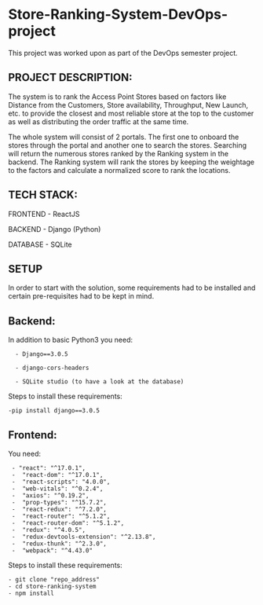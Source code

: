 # Store-Ranking-System-DevOps-project
This project was worked upon as part of the DevOps semester project.

## PROJECT DESCRIPTION:

The system is to rank the Access Point Stores based on factors like Distance from the Customers, Store availability, Throughput, New Launch, etc. to provide the closest and most reliable store at the top to the customer as well as distributing the order traffic at the same time.

The whole system will consist of 2 portals. The first one to onboard the stores through the portal and another one to search the stores. Searching will return the numerous stores ranked by the Ranking system in the backend. The Ranking system will rank the stores by keeping the weightage to the factors and calculate a normalized score to rank the locations.

## TECH STACK: 
FRONTEND - ReactJS

BACKEND - Django (Python)

DATABASE - SQLite

## SETUP
In order to start with the solution, some requirements had to be installed and certain pre-requisites had to be kept in mind.
   ## Backend:
   
   In addition to basic Python3 you need:
   
      - Django==3.0.5

      - django-cors-headers

      - SQLite studio (to have a look at the database)
   
  
   Steps to install these requirements:
   
    -pip install django==3.0.5
    
    
   ## Frontend:
   
   You need:
   
     - "react": "^17.0.1",
     -  "react-dom": "^17.0.1",
     -  "react-scripts": "4.0.0",
     -  "web-vitals": "^0.2.4",
     -  "axios": "^0.19.2",
     -  "prop-types": "^15.7.2",
     -  "react-redux": "^7.2.0",
     -  "react-router": "^5.1.2",
     -  "react-router-dom": "^5.1.2",
     -  "redux": "^4.0.5",
     -  "redux-devtools-extension": "^2.13.8",
     -  "redux-thunk": "^2.3.0",
     -  "webpack": "^4.43.0"
   
  
   Steps to install these requirements:
   
    - git clone "repo_address"
    - cd store-ranking-system
    - npm install
   
  
   
   
   
   
   
   
   
   
   
   
